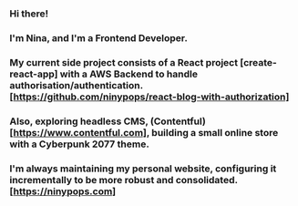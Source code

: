 ### Hi there!
### I'm Nina, and I'm a Frontend Developer.
###
### My current side project consists of a React project [create-react-app] with a AWS Backend to handle authorisation/authentication. [https://github.com/ninypops/react-blog-with-authorization]
### Also, exploring headless CMS, (Contentful)[https://www.contentful.com], building a small online store with a Cyberpunk 2077 theme.
### I'm always maintaining my personal website, configuring it incrementally to be more robust and consolidated. [https://ninypops.com]
<!--
**ninypops/ninypops** is a ✨ _special_ ✨ repository because its `README.md` (this file) appears on your GitHub profile.

Here are some ideas to get you started:

- 🔭 I’m currently working on ...
- 🌱 I’m currently learning ...
- 👯 I’m looking to collaborate on ...
- 🤔 I’m looking for help with ...
- 💬 Ask me about ...
- 📫 How to reach me: ...
- 😄 Pronouns: ...
- ⚡ Fun fact: ...
-->
